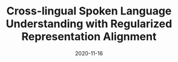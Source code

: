 ---
title: "Cross-lingual Spoken Language Understanding with Regularized Representation Alignment"
collection: publications
status: published
permalink: /publication/2020-11-16-paper-cross-lingual
excerpt: ''
date: 2020-11-16
venue: 'EMNLP'
paperurl: 'https://arxiv.org/pdf/2009.14510.pdf'
authors: 'Zihan Liu, Genta Indra Winata, Peng Xu, Zhaojiang Lin, Pascale Fung'
citation: ''
paper: 'https://arxiv.org/pdf/2009.14510.pdf'
---